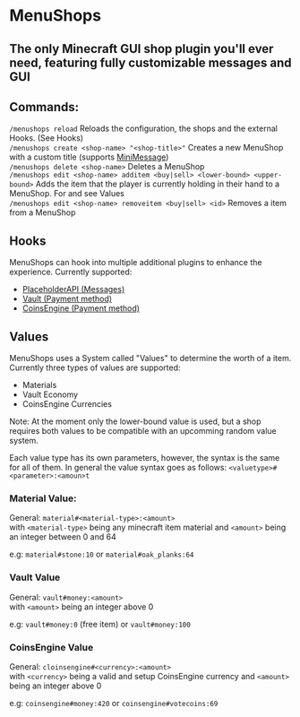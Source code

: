 # MenuShops
## The only Minecraft GUI shop plugin you'll ever need, featuring fully customizable messages and GUI

## Commands:
`/menushops reload` Reloads the configuration, the shops and the external Hooks. (See Hooks)<br>
`/menushops create <shop-name> "<shop-title>"` Creates a new MenuShop with a custom title (supports [MiniMessage](https://docs.advntr.dev/minimessage/index.html))<br>
`/menushops delete <shop-name>` Deletes a MenuShop<br>
`/menushops edit <shop-name> additem <buy|sell> <lower-bound> <upper-bound>` Adds the item that the player is currently holding in their hand to a MenuShop. For <lower-bound> and <upper-bound> see Values<br>
`/menushops edit <shop-name> removeitem <buy|sell> <id>` Removes a item from a MenuShop<br>

## Hooks
MenuShops can hook into multiple additional plugins to enhance the experience.
Currently supported:
- [PlaceholderAPI (Messages)](https://www.spigotmc.org/resources/placeholderapi.6245/)
- [Vault (Payment method)](https://www.spigotmc.org/resources/vault.34315/)
- [CoinsEngine (Payment method)](https://www.spigotmc.org/resources/coinsengine-%E2%AD%90-economy-and-virtual-currencies.84121/)

## Values
MenuShops uses a System called "Values" to determine the worth of a item.
Currently three types of values are supported:
- Materials
- Vault Economy
- CoinsEngine Currencies

Note: At the moment only the lower-bound value is used, but a shop requires both values to be compatible with an upcomming random value system. 

Each value type has its own parameters, however, the syntax is the same for all of them.
In general the value syntax goes as follows:
`<valuetype>#<parameter>:<amoun>t`<br>

### Material Value:
General: `material#<material-type>:<amount>`<br>
with `<material-type>` being any minecraft item material and `<amount>` being an integer between 0 and 64

e.g: `material#stone:10` or `material#oak_planks:64`<br>

### Vault Value
General: `vault#money:<amount>`<br>
with `<amount>` being an integer above 0

e.g: `vault#money:0` (free item) or `vault#money:100`<br>

### CoinsEngine Value
General: `cloinsengine#<currency>:<amount>`<br>
with `<currency>` being a valid and setup CoinsEngine currency and `<amount>` being an integer above 0

e.g: `coinsengine#money:420` or `coinsengine#votecoins:69`<br>
